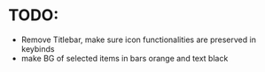 # TODO:

- Remove Titlebar, make sure icon functionalities are preserved in keybinds
- make BG of selected items in bars orange and text black
